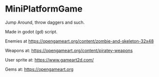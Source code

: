 # MiniPlatformGame
Jump Around, throw daggers and such. 

Made in godot (gd) script. 

Enemies at 
https://opengameart.org/content/zombie-and-skeleton-32x48

Weapons at:
https://opengameart.org/content/piratey-weapons

User sprite at:
https://www.gameart2d.com/

Gems at:
https://opengameart.org
